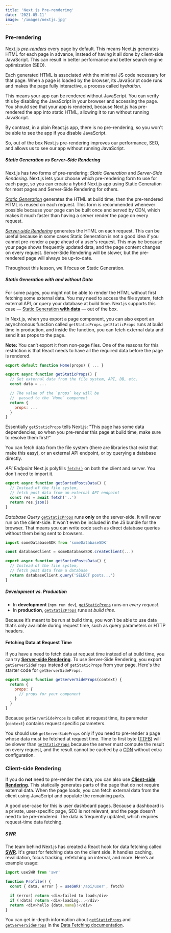 ```yaml
---
title: 'Next.js Pre-rendering'
date: '2021-05-11'
image: '/images/nextjs.jpg'
---
```


### Pre-rendering
Next.js [*pre-renders*](https://nextjs.org/docs/basic-features/pages#pre-rendering) every page by default. This means Next.js generates HTML for each page in advance, instead of having it all done by client-side JavaScript. This can result in better performance and better search engine optimization (SEO). 

Each generated HTML is associated with the minimal JS code necessary for that page. When a page is loaded by the browser, its JavaScript code runs and makes the page fully interactive, a process called *hydration*.

This means your app can be rendered without JavaScript. You can verify this by disabling the JavaScript in your browser and accessing the page. You should see that your app is rendered, because Next.js has pre-rendered the app into static HTML, allowing it to run without running JavaScript. 

By contrast, in a plain React.js app, there is no pre-rendering, so you won't be able to see the app if you disable JavaScript. 

So, out of the box Next.js pre-rendering improves our performance, SEO, and allows us to see our app without running JavaScript.

##### Static Generation vs Server-Side Rendering

Next.js has two forms of pre-rendering: *Static Generation* and *Server-Side Rendering*. Next.js lets your choose which pre-rendering form to use for each page, so you can create a hybrid Next.js app using Static Generation for most pages and Server-Side Rendering for others.

*[Static Generation](https://nextjs.org/docs/basic-features/pages#static-generation-recommended)* generates the HTML at build time, then the pre-rendered HTML is reused on each request. This form is recommended whenever possible because your page can be built once and served by CDN, which makes it much faster than having a server render the page on every request. 

*[Server-side Rendering](https://nextjs.org/docs/basic-features/pages#server-side-rendering)* generates the HTML on each request. This can be useful because in some cases Static Generation is not a good idea if you cannot pre-render a page ahead of a user's request. This may be because your page shows frequently updated data, and the page content changes on every request. Server-Side Rendering will be slower, but the pre-rendered page will always be up-to-date.

Throughout this lesson, we'll focus on Static Generation. 

##### Static Generation with and without Data

For some pages, you might not be able to render the HTML without first fetching some external data. You may need to access the file system, fetch external API, or query your database at build time. Next.js supports this case — [Static Generation **with data**](https://nextjs.org/docs/basic-features/pages#static-generation-with-data) — out of the box.

In Next.js, when you export a page component, you can also export an asynchronous function called `getStaticProps`. `getStaticProps` runs at build time in production, and inside the function, you can fetch external data and send it as props to the page. 

**Note:** You can’t export it from non-page files. One of the reasons for this restriction is that React needs to have all the required data before the page is rendered.

```js
export default function Home(props) { ... }

export async function getStaticProps() {
  // Get external data from the file system, API, DB, etc.
  const data = ...

  // The value of the `props` key will be
  //  passed to the `Home` component
  return {
    props: ...
  }
}
```

Essentially `getStaticProps` tells Next.js: "This page has some data dependencies, so when you pre-render this page at build time, make sure to resolve them first!"

You can fetch data from the file system (there are libraries that exist that make this easy), or an external API endpoint, or by querying a database directly.

*API Endpoint* Next.js polyfills [`fetch()`](https://nextjs.org/docs/basic-features/supported-browsers-features) on both the client and server. You don't need to import it.
```js
export async function getSortedPostsData() {
  // Instead of the file system,
  // fetch post data from an external API endpoint
  const res = await fetch('..')
  return res.json()
}
```

*Database Query* [`getStaticProps`](https://nextjs.org/docs/basic-features/data-fetching#getstaticprops-static-generation) runs **only** on the server-side. It will never run on the client-side. It won’t even be included in the JS bundle for the browser. That means you can write code such as direct database queries without them being sent to browsers.
```js
import someDatabaseSDK from 'someDatabaseSDK'

const databaseClient = someDatabaseSDK.createClient(...)

export async function getSortedPostsData() {
  // Instead of the file system,
  // fetch post data from a database
  return databaseClient.query('SELECT posts...')
}
```

##### Development vs. Production

-   In **development** (`npm run dev`), [`getStaticProps`](https://nextjs.org/docs/basic-features/data-fetching#getstaticprops-static-generation) runs on _every request_.
-   In **production**, [`getStaticProps`](https://nextjs.org/docs/basic-features/data-fetching#getstaticprops-static-generation) runs at _build time_. 

Because it’s meant to be run at build time, you won’t be able to use data that’s only available during request time, such as query parameters or HTTP headers.

#### Fetching Data at Request Time

If you have a need to fetch data at request time instead of at build time, you can try [**Server-side Rendering**](https://nextjs.org/docs/basic-features/pages#server-side-rendering). To use Server-Side Rendering, you export `getServerSideProps` instead of `getStaticProps` from your page. Here's the starter code for `getServerSideProps`.

```js
export async function getServerSideProps(context) {
  return {
    props: {
      // props for your component
    }
  }
}
```

Because `getServerSideProps` is called at request time, its parameter (`context`) contains request specific parameters.

You should use `getServerSideProps` only if you need to pre-render a page whose data must be fetched at request time. Time to first byte ([TTFB](https://web.dev/time-to-first-byte/)) will be slower than [`getStaticProps`](https://nextjs.org/docs/basic-features/data-fetching#getstaticprops-static-generation) because the server must compute the result on every request, and the result cannot be cached by a [CDN](https://vercel.com/docs/edge-network/overview) without extra configuration.

### Client-side Rendering

If you do **not** need to pre-render the data, you can also use [**Client-side Rendering**](https://nextjs.org/docs/basic-features/data-fetching#fetching-data-on-the-client-side). This statically generates parts of the page that do not require external data. When the page loads, you can fetch external data from the client using JavaScript and populate the remaining parts.

A good use-case for this is user dashboard pages. Because a dashboard is a private, user-specific page, SEO is not relevant, and the page doesn’t need to be pre-rendered. The data is frequently updated, which requires request-time data fetching.

##### SWR

The team behind Next.js has created a React hook for data fetching called [**SWR**](https://swr.vercel.app/). It's great for fetching data on the client side. It handles caching, revalidation, focus tracking, refetching on interval, and more. Here’s an example usage:

```js
import useSWR from 'swr'

function Profile() {
  const { data, error } = useSWR('/api/user', fetch)

  if (error) return <div>failed to load</div>
  if (!data) return <div>loading...</div>
  return <div>hello {data.name}!</div>
}
```

You can get in-depth information about [`getStaticProps`](https://nextjs.org/docs/basic-features/data-fetching#getstaticprops-static-generation) and [`getServerSideProps`](https://nextjs.org/docs/basic-features/data-fetching#getserversideprops-server-side-rendering) in the [Data Fetching documentation](https://nextjs.org/docs/basic-features/data-fetching).